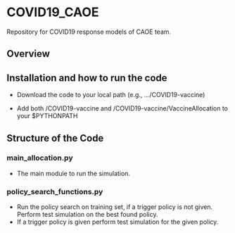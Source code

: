 # COVID19_CAOE

Repository for COVID19 response models of CAOE team. 

## Overview

## Installation and how to run the code

- Download the code to your local path (e.g., .../COVID19-vaccine)

- Add both /COVID19-vaccine and /COVID19-vaccine/VaccineAllocation to your $PYTHONPATH

## Structure of the Code

### main_allocation.py

- The main module to run the simulation.

### policy_search_functions.py

- Run the policy search on training set, if a trigger policy is not given. 
Perform test simulation on the best found  policy.
- If a trigger policy is given perform test simulation for the given policy.


